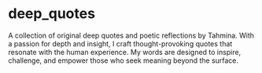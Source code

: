 # deep_quotes
A collection of original deep quotes and poetic reflections by Tahmina. With a passion for depth and insight, I craft thought-provoking quotes that resonate with the human experience. My words are designed to inspire, challenge, and empower those who seek meaning beyond the surface.
